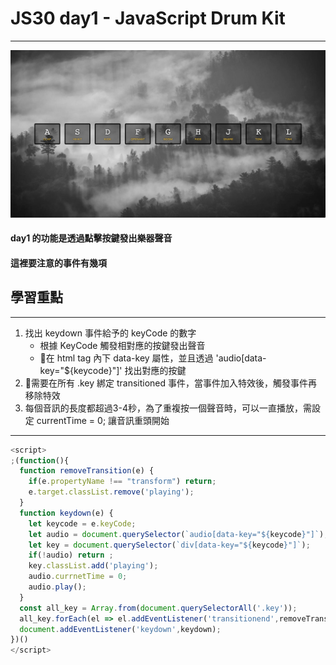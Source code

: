 # JS30 day1 - JavaScript Drum Kit
-----

<img src="./JSday1_home.png"> 

#### day1 的功能是透過點擊按鍵發出樂器聲音
#### 這裡要注意的事件有幾項

## 學習重點
-----
1. 找出 keydown 事件給予的 keyCode 的數字
    - 根據 KeyCode 觸發相對應的按鍵發出聲音 
    - 在 html tag 內下 data-key 屬性，並且透過 'audio[data-key="${keycode}"]' 找出對應的按鍵
1. 需要在所有 .key 綁定 transitioned 事件，當事件加入特效後，觸發事件再移除特效
1. 每個音訊的長度都超過3-4秒，為了重複按一個聲音時，可以一直播放，需設定 currentTime = 0; 讓音訊重頭開始
-----

```javascript
<script>
;(function(){
  function removeTransition(e) {
    if(e.propertyName !== "transform") return;
    e.target.classList.remove('playing');
  }
  function keydown(e) {
    let keycode = e.keyCode;
    let audio = document.querySelector(`audio[data-key="${keycode}"]`);
    let key = document.querySelector(`div[data-key="${keycode}"]`);
    if(!audio) return ;
    key.classList.add('playing');
    audio.currnetTime = 0;
    audio.play();
  }
  const all_key = Array.from(document.querySelectorAll('.key'));
  all_key.forEach(el => el.addEventListener('transitionend',removeTransition))
  document.addEventListener('keydown',keydown);
})()
</script>
```
